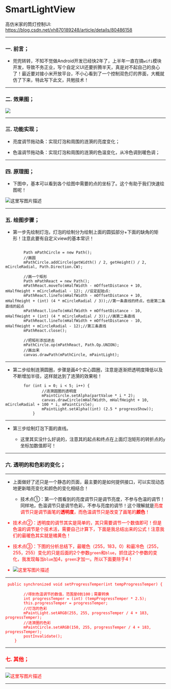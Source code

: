 # SmartLightView
高仿米家的筒灯控制UI: https://blog.csdn.net/xh870189248/article/details/80486158

-----------------

###  一. 前言；

 - 兜兜转转，不知不觉做Android开发已经快2年了，上半年一直在搞`wifi`模块开发，导致不务正业，写个自定义UI还要折腾半天，真是对不起自己的良心了！最近要对接小米开放平台，不小心看到了一个控制双色灯的界面，大概就仿了下来，特此写下此文，共勉技术！

---------------------

###  二. 效果图；


![](https://i.imgur.com/5brg7Xd.gif)

---------------------

### 三. 功能实现；

- 亮度调节拖动条：实现灯泡和周围的涟漪的亮度变化；


- 色温调节拖动条：实现灯泡和周围的涟漪的色温变化，从冷色调到暖色调；

---------------------

### 四. 原理图；

-  下图中，基本可以看到各个绘图中需要的点的坐标了。这个有助于我们快速绘图呢！

![这里写图片描述](https://img-blog.csdn.net/20180529112021644?watermark/2/text/aHR0cHM6Ly9ibG9nLmNzZG4ubmV0L3hoODcwMTg5MjQ4/font/5a6L5L2T/fontsize/400/fill/I0JBQkFCMA==/dissolve/70)

---------
### 五. 绘图步骤；

 - 第一步先绘制灯泡，灯泡的绘制分为绘制上面的圆弧部分+下面的缺角的矩形！注意此要有自定义view的基本常识！

```

        Path mPathCircle = new Path();
        //画圆
        mPathCircle.addCircle(getWidth() / 2, getHeight() / 2, mCircleRadial, Path.Direction.CW);

        //画一个矩形
        Path mPathReact = new Path();
        mPathReact.moveTo(mHalfWidth - mOffsetDistance + 10, mHalfHeight + mCircleRadial - 12); //设定起始点:
        mPathReact.lineTo(mHalfWidth - mOffsetDistance + 10, mHalfHeight + (int) (4 * mCircleRadial / 3));//第一条直线的终点，也是第二条直线的起点
        mPathReact.lineTo(mHalfWidth + mOffsetDistance - 10, mHalfHeight + (int) (4 * mCircleRadial / 3));//画第二条直线
        mPathReact.lineTo(mHalfWidth + mOffsetDistance - 10, mHalfHeight + mCircleRadial - 12);//第三条直线
        mPathReact.close();

        //把矩形添加进去
        mPathCircle.op(mPathReact, Path.Op.UNION);
        //画出来
        canvas.drawPath(mPathCircle, mPaintLight);

```
--------

 - 第二步绘制涟漪圆圈，步骤是画4个实心圆圈，注意是逐渐把透明度降低以及不断增加半径，这样就达到了涟漪的效果啦！

```
        for (int i = 0; i < 5; i++) {
                //涟漪圆圈的透明度
                mPaintCircle.setAlpha(partValue * i * 2);
                canvas.drawCircle(mHalfWidth, mHalfHeight + 10, mCircleRadial + 100 * i, mPaintCircle);
                mPaintLight.setAlpha((int) (2.5 * progressShow));
            }
```
--------

 - 第三步绘制灯泡下面的直线。

      - 这里其实没什么好说的，注意其的起点和终点在上面灯泡矩形的转折点的`y`坐标加数值即可！

---------
### 六. 透明的和色彩的变化；

-----

 - 上面做好了还只是一个静态的页面，最主要的是如何提供接口，可以实现动态地更新暗亮变化和颜色的变化相结合！
 
   - 技术点①：第一个图看到的亮度调节只是调节亮度，不参与色温的调节！ 同样地，色温调节只是调节色彩，不参与亮度的调节！这个理解就是<font color=red>亮度调节只是调节画笔的**透明度**，而色温调节只是改变了画笔的**颜色**！

  - 技术点②：透明度的调节其实是简单的，其只需要调节一个数值即可！但是色温的调节是个技术活，需要自己计算下，下面是我总结出来的公式！注意我们的最暖色其实就是橘黄色！
  - 技术点③：下图的分析总结下，最暖色（255，183，0）和最冷色（255，255，255）变化的只是后面的2个参数`green`和`blue`，抓住这2个参数的变化，我发现每当`blue`加4，`green`才加一。所以下面要除于4！

- ![这里写图片描述](https://img-blog.csdn.net/201805291524318?watermark/2/text/aHR0cHM6Ly9ibG9nLmNzZG4ubmV0L3hoODcwMTg5MjQ4/font/5a6L5L2T/fontsize/400/fill/I0JBQkFCMA==/dissolve/70)

----------------

```
 public synchronized void setProgressTemper(int tempProgressTemper) {

        //得到色温调节的数值，范围是0到100；需要转换
        int progressTemper = (int) (tempProgressTemper * 2.5);
        this.progressTemper = progressTemper;
        //灯泡的色彩
        mPaintLight.setARGB(255, 255, progressTemper / 4 + 183, progressTemper);
        //涟漪圈的色彩
        mPaintCircle.setARGB(150, 255, progressTemper / 4 + 183, progressTemper);
        postInvalidate();
    }
```

---------
### 七. 其他；

-----

![这里写图片描述](https://img-blog.csdn.net/20180529153547385?watermark/2/text/aHR0cHM6Ly9ibG9nLmNzZG4ubmV0L3hoODcwMTg5MjQ4/font/5a6L5L2T/fontsize/400/fill/I0JBQkFCMA==/dissolve/70)

------

